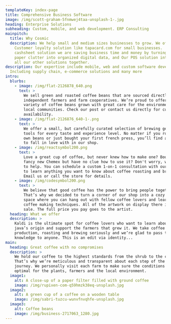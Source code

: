 ```yaml
---
templateKey: index-page
title: Comprehensive Business Software
image: /img/scott-graham-5fnmwej4taa-unsplash-1-.jpg
heading: Enterprise Solutions
subheading: Custom, mobile, and web development. ERP Consulting
mainpitch:
  title: Why Cosmic
  description: We help small and medium sizes businesses to grow. We offer
    Customer loyalty solution like tapacard.com for small businesses.  With our
    cashsheet solution we are saving business time and money by turning piles of
    paper clutter into organized digital data, and Our POS solution integrating
    all our other solutions together.
description: Our expertise include mobile, web and custom software development.
  Including supply chain, e-commerce solutions and many more
intro:
  blurbs:
    - image: /img/flat-2126878_640.png
      text: >
        We sell green and roasted coffee beans that are sourced directly from
        independent farmers and farm cooperatives. We’re proud to offer a
        variety of coffee beans grown with great care for the environment and
        local communities. Check our post or contact us directly for current
        availability.
    - image: /img/flat-2126876_640-1-.png
      text: >
        We offer a small, but carefully curated selection of brewing gear and
        tools for every taste and experience level. No matter if you roast your
        own beans or just bought your first french press, you’ll find a gadget
        to fall in love with in our shop.
    - image: /img/reactsymbol200.png
      text: >
        Love a great cup of coffee, but never knew how to make one? Bought a
        fancy new Chemex but have no clue how to use it? Don't worry, we’re here
        to help. You can schedule a custom 1-on-1 consultation with our baristas
        to learn anything you want to know about coffee roasting and brewing.
        Email us or call the store for details.
    - image: /img/codesymbol200.png
      text: >
        We believe that good coffee has the power to bring people together.
        That’s why we decided to turn a corner of our shop into a cozy meeting
        space where you can hang out with fellow coffee lovers and learn about
        coffee making techniques. All of the artwork on display there is for
        sale. The full price you pay goes to the artist.
  heading: What we offer
  description: >
    Kaldi is the ultimate spot for coffee lovers who want to learn about their
    java’s origin and support the farmers that grew it. We take coffee
    production, roasting and brewing seriously and we’re glad to pass that
    knowledge to anyone. This is an edit via identity...
main:
  heading: Great coffee with no compromises
  description: >
    We hold our coffee to the highest standards from the shrub to the cup.
    That’s why we’re meticulous and transparent about each step of the coffee’s
    journey. We personally visit each farm to make sure the conditions are
    optimal for the plants, farmers and the local environment.
  image1:
    alt: A close-up of a paper filter filled with ground coffee
    image: /img/rupixen-com-q59hmzk38eq-unsplash.jpg
  image2:
    alt: A green cup of a coffee on a wooden table
    image: /img/sabri-tuzcu-wunvfnvqhfe-unsplash.jpg
  image3:
    alt: Coffee beans
    image: /img/business-2717063_1280.jpg
---
```

